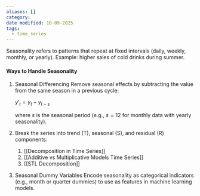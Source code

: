 ```yaml
---
aliases: []
category:
date modified: 10-09-2025
tags:
  - time_series
---
```

Seasonality refers to patterns that repeat at fixed intervals (daily, weekly, monthly, or yearly).
Example: higher sales of cold drinks during summer.
#### Ways to Handle Seasonality

1. Seasonal Differencing
   Remove seasonal effects by subtracting the value from the same season in a previous cycle:

   $y'_t = y_t - y_{t-s}$

   where $s$ is the seasonal period (e.g., $s = 12$ for monthly data with yearly seasonality).

2. Break the series into trend (T), seasonal (S), and residual (R) components:
	1. [[Decomposition in Time Series]]
	2. [[Additive vs Multiplicative Models Time Series]]
	3. [[STL Decomposition]]

3. Seasonal Dummy Variables
   Encode seasonality as categorical indicators (e.g., month or quarter dummies) to use as features in machine learning models.
